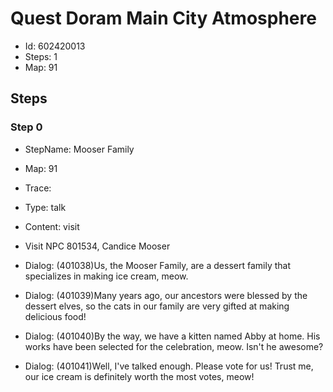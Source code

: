 # Quest Doram Main City Atmosphere

- Id: 602420013
- Steps: 1
- Map: 91

## Steps

### Step 0
- StepName:  Mooser Family
- Map:  91
- Trace:  
- Type:  talk
- Content:  visit
- Visit NPC 801534, Candice Mooser

- Dialog: (401038)Us, the Mooser Family, are a dessert family that specializes in making ice cream, meow.
- Dialog: (401039)Many years ago, our ancestors were blessed by the dessert elves, so the cats in our family are very gifted at making delicious food!
- Dialog: (401040)By the way, we have a kitten named Abby at home. His works have been selected for the celebration, meow. Isn't he awesome?
- Dialog: (401041)Well, I've talked enough. Please vote for us! Trust me, our ice cream is definitely worth the most votes, meow!


